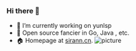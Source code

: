 ### Hi there 👋

<!--[![Top Langs](https://github-readme-stats.vercel.app/api/top-langs/?username=eliasyaoyc&hide=html)](https://github.com/anuraghazra/github-readme-stats)-->

- 🔭 I’m currently working on yunlsp
- 🌱 Open source fancier in Go, Java , etc.
- 🏠 Homepage at [sirann.cn](https://eliasyaoyc.github.io/).
![picture](https://raw.githubusercontent.com/saadeghi/saadeghi/master/dino.gif)

<!--
**eliasyaoyc/eliasyaoyc** is a ✨ _special_ ✨ repository because its `README.md` (this file) appears on your GitHub profile.
[![eliasyaoyc's github stats](https://github-readme-stats.vercel.app/api?username=eliasyaoyc)](https://github.com/eliasyaoyc)
Here are some ideas to get you started:

- 🔭 I’m currently working on ...
- 🌱 I’m currently learning ...
- 👯 I’m looking to collaborate on ...
- 🤔 I’m looking for help with ...
- 💬 Ask me about ...
- 📫 How to reach me: ...
- 😄 Pronouns: ...
- ⚡ Fun fact: ...
-->
